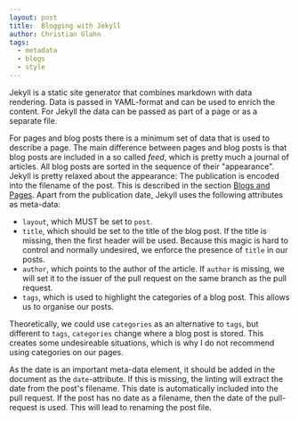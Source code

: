 ```yaml
---
layout: post
title:  Blogging with Jekyll 
author: Christian Glahn
tags: 
  - metadata
  - blogs
  - style
---
```


Jekyll is a static site generator that combines markdown with data rendering. Data is passed in YAML-format and can be used to enrich the content. For Jekyll the data can be passed as part of a page or as a separate file. 

For pages and blog posts there is a minimum set of data that is used to describe a page. The main difference between pages and blog posts is that blog posts are included in a so called *feed*, which is pretty much a journal of articles. All blog posts are sorted in the sequence of their "appearance". Jekyll is pretty relaxed about the appearance: The publication is encoded into the filename of the post. This is described in the section [Blogs and Pages](/blogs.md). Apart from the publication date, Jekyll uses the following attributes as meta-data:

- `layout`, which MUST be set to `post`. 
- `title`, which should be set to the title of the blog post. If the title is missing, then the first header will be used. Because this magic is hard to control and normally undesired, we enforce the presence of `title` in our posts. 
- `author`, which points to the author of the article. If `author` is missing, we will set it to the issuer of the pull request on the same branch as the pull request. 
- `tags`, which is used to highlight the categories of a blog post. This allows us to organise our posts.

Theoretically, we could use `categories` as an alternative to `tags`, but different to `tags`, `categories` change where a blog post is stored. This creates some undesireable situations, which is why I do not recommend using categories on our pages. 

As the date is an important meta-data element, it should be added in the document as the `date`-attribute. If this is missing, the linting will extract the date from the post's filename. This date is automatically included into the pull request. If the post has no date as a filename, then the date of the pull-request is used. This will lead to renaming the post file.
